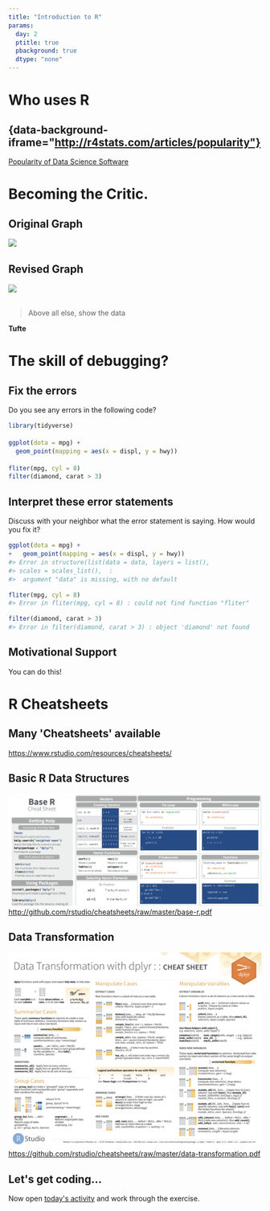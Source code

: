 ```yaml
---
title: "Introduction to R"
params:
  day: 2
  ptitle: true
  pbackground: true
  dtype: "none"
---
```


# Who uses R

## {data-background-iframe="http://r4stats.com/articles/popularity"}

[Popularity of Data Science Software](http://r4stats.com/articles/popularity)


# Becoming the Critic.

## Original Graph
![](http://www.perceptualedge.com/images/example9problem.gif)

## Revised Graph
![](http://www.perceptualedge.com/images/example9solution.jpg)

## 
> Above all else, show the data

**Tufte**

# The skill of debugging?

## Fix the errors

Do you see any errors in the following code?


```r
library(tidyverse)

ggplot(dota = mpg) + 
  geom_point(mapping = aes(x = displ, y = hwy))

fliter(mpg, cyl = 8)
filter(diamond, carat > 3)
```

## Interpret these error statements

Discuss with your neighbor what the error statement is saying. How would you fix it?


```r
ggplot(dota = mpg) + 
+   geom_point(mapping = aes(x = displ, y = hwy))
#> Error in structure(list(data = data, layers = list(), 
#> scales = scales_list(),  : 
#>  argument "data" is missing, with no default
```


```r
fliter(mpg, cyl = 8)
#> Error in fliter(mpg, cyl = 8) : could not find function "fliter"
```


```r
filter(diamond, carat > 3)
#> Error in filter(diamond, carat > 3) : object 'diamond' not found
```

## Motivational Support

You can do this!


# R Cheatsheets

## Many 'Cheatsheets' available

https://www.rstudio.com/resources/cheatsheets/


## Basic R Data Structures
![](img/CheatSheet_basicR.png)
http://github.com/rstudio/cheatsheets/raw/master/base-r.pdf

## Data Transformation
![](img/CheatSheet_data-transformation.png)
https://github.com/rstudio/cheatsheets/raw/master/data-transformation.pdf

## Let's get coding...

Now open [today's activity](../01_Rintro.html) and work through the exercise.
